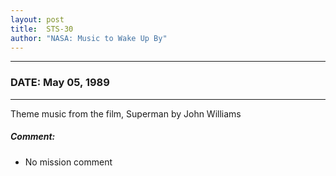 ```yaml
---
layout: post
title:  STS-30
author: "NASA: Music to Wake Up By"
---
```


----
### DATE: May 05, 1989
----
Theme music from the film, Superman by John Williams

##### Comment:
* No mission comment
